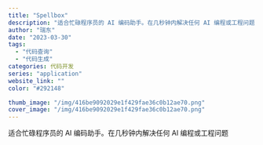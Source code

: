 ```yaml
---
title: "Spellbox"
description: "适合忙碌程序员的 AI 编码助手。在几秒钟内解决任何 AI 编程或工程问题"
author: "瑞东"
date: "2023-03-30"
tags:
  - "代码查询"
  - "代码生成"
categories: 代码开发
series: "application"
website_link: ""
color: "#292148"

thumb_image: "/img/416be9092029e1f429fae36c0b12ae70.png"
cover_image: "/img/416be9092029e1f429fae36c0b12ae70.png"
---
```


适合忙碌程序员的 AI 编码助手。在几秒钟内解决任何 AI 编程或工程问题